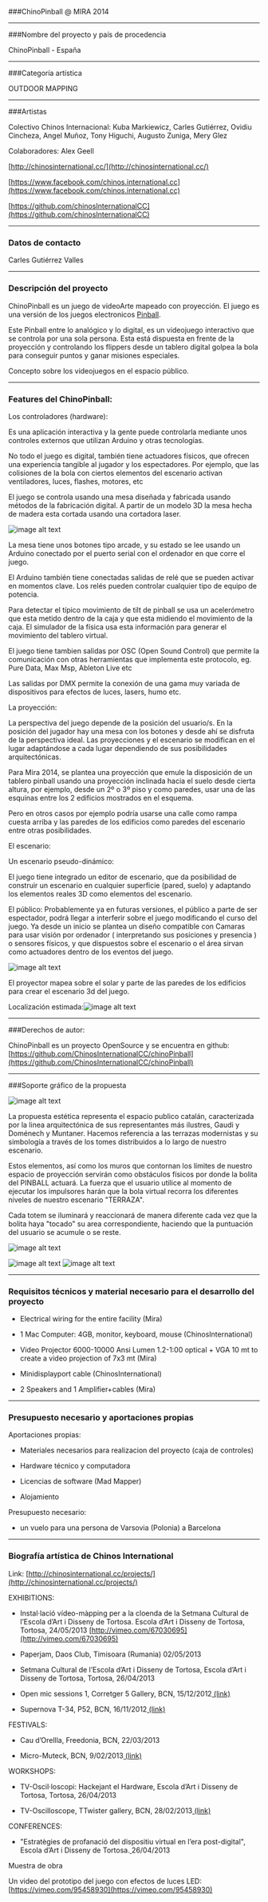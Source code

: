 ###ChinoPinball @ MIRA 2014

***
###Nombre del proyecto y país de procedencia

ChinoPinball - España

***
###Categoría artística

OUTDOOR MAPPING

***
###Artistas

Colectivo Chinos Internacional:Kuba Markiewicz, Carles Gutiérrez, Ovidiu Cincheza, Angel Muñoz, Tony Higuchi, Augusto Zuniga, Mery Glez

Colaboradores: Alex Geell[http://chinosinternational.cc/](http://chinosinternational.cc/)

[https://www.facebook.com/chinos.international.cc](https://www.facebook.com/chinos.international.cc)

[https://github.com/chinosInternationalCC](https://github.com/chinosInternationalCC)

***
### Datos de contacto

Carles Gutiérrez Valles

***
### Descripción del proyecto

ChinoPinball es un juego de videoArte mapeado con proyección. El juego es una versión de los juegos electronicos [Pinball](http://es.wikipedia.org/wiki/Pinball).

Este Pinball entre lo analógico y lo digital, es un videojuego interactivo que se controla por una sola persona. Esta está dispuesta en frente de la proyección y controlando los flippers desde un tablero digital golpea la bola para conseguir puntos y ganar misiones especiales. 

Concepto sobre los videojuegos en el espacio público.

***
### Features del ChinoPinball: 

Los controladores (hardware):

Es una aplicación interactiva y la gente puede controlarla mediante unos controles externos que utilizan Arduino y otras tecnologías.

No todo el juego es digital, también tiene actuadores físicos, que ofrecen una experiencia tangible al jugador y los espectadores. Por ejemplo, que las colisiones de la bola con ciertos elementos del escenario activan ventiladores, luces, flashes, motores, etc

El juego se controla usando una mesa diseñada y fabricada usando métodos de la fabricación digital. A partir de un modelo 3D la mesa hecha de madera esta cortada usando una cortadora laser.

![image alt text](https://raw.githubusercontent.com/ChinosInternationalCC/chinoPinball/master/doc/PresentacionMira/image_0.jpg)

La mesa tiene unos botones tipo arcade, y su estado se lee usando un Arduino conectado por el puerto serial con el ordenador en que corre el juego.

El Arduino también tiene conectadas salidas de relé que se pueden activar en momentos clave. Los relés pueden controlar cualquier tipo de equipo de potencia.

Para detectar el típico movimiento de tilt de pinball se usa un acelerómetro que esta metido dentro de la caja y que esta midiendo el movimiento de la caja. El simulador de la física usa esta información para generar el movimiento del tablero virtual.

El juego tiene tambien salidas por OSC (Open Sound Control) que permite la comunicación con otras herramientas que implementa este protocolo, eg. Pure Data, Max Msp, Ableton Live etc

Las salidas por DMX permite la conexión de una gama muy variada de dispositivos para efectos de luces, lasers, humo etc.

La proyección:

La perspectiva del juego depende de la posición del usuario/s. En la posición del jugador hay una mesa con los botones y desde ahí se disfruta de la perspectiva ideal. Las proyecciones y el escenario se modifican en el lugar adaptándose a cada lugar dependiendo de sus posibilidades arquitectónicas.

 Para Mira 2014, se plantea una proyección que emule la disposición de un tablero pinball usando una proyección inclinada hacia el suelo desde cierta altura, por ejemplo, desde un 2º o 3º piso y como paredes, usar una de las esquinas entre los 2 edificios mostrados en el esquema.

Pero en otros casos por ejemplo podría usarse una calle como rampa cuesta arriba y las paredes de los edificios como paredes del escenario entre otras posibilidades. 

El escenario:

Un escenario pseudo-dinámico: 

El juego tiene integrado un editor de escenario, que da posibilidad de construir un escenario en cualquier superficie (pared, suelo) y adaptando los elementos reales 3D como elementos del escenario.

El público:Probablemente ya en futuras versiones, el público a parte de ser espectador, podrá llegar a interferir sobre el juego modificando el curso del juego. Ya desde un inicio se plantea un diseño compatible con Camaras para usar visión por ordenador ( interpretando sus posiciones y presencia ) o sensores físicos, y que dispuestos sobre el escenario o el área sirvan como actuadores dentro de los eventos del juego.

![image alt text](https://raw.githubusercontent.com/ChinosInternationalCC/chinoPinball/master/doc/PresentacionMira/image_1.jpg)

El proyector mapea sobre el solar y parte de las paredes de los edificios para crear el escenario 3d del juego.

Localización estimada:![image alt text](https://raw.githubusercontent.com/ChinosInternationalCC/chinoPinball/master/doc/PresentacionMira/image_2.png)

***
###Derechos de autor:

ChinoPinball es un proyecto OpenSource y se encuentra en github: [https://github.com/ChinosInternationalCC/chinoPinball](https://github.com/ChinosInternationalCC/chinoPinball)

***
###Soporte gráfico de la propuesta

![image alt text](https://raw.githubusercontent.com/ChinosInternationalCC/chinoPinball/master/doc/PresentacionMira/image_3.png)

La propuesta estética representa el espacio publico catalán, caracterizada por la linea arquitectónica de sus representantes más ilustres, Gaudi y Doménech y Muntaner. Hacemos referencia a las terrazas modernistas y su simbología a través de los tomes distribuidos a lo largo de nuestro escenario.

Estos elementos, así como los muros que contornan los límites de nuestro espacio de proyección servirán como obstáculos físicos por donde la bolita del PINBALL actuará. La fuerza que el usuario utilice al momento de ejecutar los impulsores harán que la bola virtual recorra los diferentes niveles de nuestro escenario "TERRAZA".

Cada totem se iluminará y reaccionará de manera diferente cada vez que la bolita haya "tocado" su area correspondiente, haciendo que la puntuación del usuario se acumule o se reste.

![image alt text](https://raw.githubusercontent.com/ChinosInternationalCC/chinoPinball/master/doc/PresentacionMira/image_4.png)

![image alt text](https://raw.githubusercontent.com/ChinosInternationalCC/chinoPinball/master/doc/PresentacionMira/image_5.png)
![image alt text](https://raw.githubusercontent.com/ChinosInternationalCC/chinoPinball/master/doc/PresentacionMira/image_6.png)

***
### Requisitos técnicos y material necesario para el desarrollo del proyecto

- Electrical wiring for the entire facility (Mira)

- 1 Mac Computer: 4GB, monitor, keyboard, mouse (ChinosInternational)

- Video Projector 6000-10000 Ansi Lumen 1.2-1:00 optical + VGA 10 mt to create a video projection of 7x3 mt (Mira)

- Minidisplayport cable (ChinosInternational)

- 2 Speakers and 1 Amplifier+cables (Mira)

***
### Presupuesto necesario y aportaciones propias

Aportaciones propias:

- Materiales necesarios para realizacion del proyecto (caja de controles)

- Hardware técnico y computadora

- Licencias de software (Mad Mapper)

- AlojamientoPresupuesto necesario:- un vuelo para una persona de Varsovia (Polonia) a Barcelona

***
### Biografía artística de Chinos International

Link: [http://chinosinternational.cc/projects/](http://chinosinternational.cc/projects/)

EXHIBITIONS:

* Instal·lació vídeo-màpping per a la cloenda de la Setmana Cultural de l’Escola d’Art i Disseny de Tortosa. Escola d’Art i Disseny de Tortosa, Tortosa, 24/05/2013[http://vimeo.com/67030695](http://vimeo.com/67030695)

* Paperjam, Daos Club, Timisoara (Rumania) 02/05/2013

* Setmana Cultural de l’Escola d’Art i Disseny de Tortosa, Escola d’Art i Disseny de Tortosa, Tortosa, 26/04/2013

* Open mic sessions 1, Corretger 5 Gallery, BCN, 15/12/2012[ (link)](https://www.facebook.com/events/434131486641948/?ref=22)

* Supernova T-34, P52, BCN, 16/11/2012[ (link)](https://www.facebook.com/events/421286761254030/)

FESTIVALS:

* Cau d’Orellla, Freedonia, BCN, 22/03/2013

* Micro-Muteck, BCN, 9/02/2013[ (link)](https://www.facebook.com/events/306764999446826/)

WORKSHOPS:

* TV-Oscil·loscopi: Hackejant el Hardware, Escola d’Art i Disseny de Tortosa, Tortosa, 26/04/2013

* TV-Oscilloscope, TTwister gallery, BCN, 28/02/2013[ (link)](https://www.facebook.com/events/156963477794899/)

CONFERENCES:

* "Estratègies de profanació del dispositiu virtual en l’era post-digital", Escola d’Art i Disseny de Tortosa.[ ](http://jordiplanas.net/article/)26/04/2013

Muestra de obra 

Un video del prototipo del juego con efectos de luces LED: [https://vimeo.com/95458930](https://vimeo.com/95458930)

